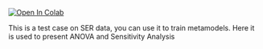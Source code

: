 [![Open In Colab](https://colab.research.google.com/assets/colab-badge.svg)](https://colab.research.google.com/github/dbetteb/early-ML/blob/master/08_CAS_TEST_SER/ANOVA_modeles_AS.ipynb)

This is a test case on SER data, you can use it to train metamodels. 
Here it is used to present ANOVA and Sensitivity Analysis

